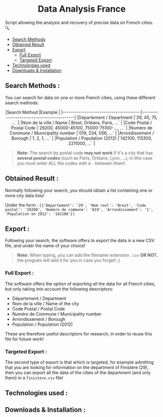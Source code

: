 <h1 align="center">Data Analysis France</h1>

Script allowing the analysis and recovery of precise data on French cities. 🔍

- [Search Methods](https://github.com/4strium/Data-Analysis-France#search-methods-)
- [Obtained Result](https://github.com/4strium/Data-Analysis-France#obtained-result-)
- [Export](https://github.com/4strium/Data-Analysis-France#export-)
    - [Full Export](https://github.com/4strium/Data-Analysis-France#full-export-)
    - [Targeted Export](https://github.com/4strium/Data-Analysis-France#targeted-export-)
- [Technologies used](https://github.com/4strium/Data-Analysis-France#targeted-export-)
- [Downloads & Installation](https://github.com/4strium/Game-of-Matches#downloads-)

## Search Methods :
You can search for data on one or more French cities, using these different search methods:
<p align='center'>
|Search Method                           |Example                                    |
|----------------------------------------|-------------------------------------------|
|Département / Department                |`29, 45, 75, ...`                          |
|Nom de la ville / Name                  |`Brest, Orléans, Paris, ...`               |
|Code Postal / Postal Code               |`29200, 45000-45100, 75000-75100-..., ...` |
|Numéro de Commune / Municipality number |`019, 234, 056, ...`                       |
|Arrondissement / Borough                |`1, 2, 1, ...`                             |
|Population / Population (2012)          |`142100, 113300, 2211000, ...`             |
</p>

> **Note:** The search by postal code **may not work** if it's a city that has **several postal codes** (such as Paris, Orléans, Lyon, ...), in this case you must enter ALL the codes with a `-` between them!
## Obtained Result :
Normally following your search, you should obtain a list containing one or more city data lists!

Under the form : ` [{'Département': '29', 'Nom reel': 'Brest', 'Code postal': '29200', 'Numéro de commune': '019', 'Arrondissement': '1', 'Population en 2012': '142100'}] `

## Export :

Following your search, the software offers to export the data in a new CSV file, and under the name of your choice!

> **Note:** When typing, you can add the filename extension `.csv` **OR NOT**, the program will add it for you in case you forget! ;)
### Full Export :
The software offers the option of exporting all the data for all French cities, but only taking into account the following descriptors:
- Département / Department
- Nom de la ville / Name of the city 
- Code Postal / Postal Code
- Numéro de Commune / Municipality number
- Arrondissement / Borough 
- Population / Population (2012)

These are therefore useful descriptors for research, in order to reuse this file for future work!
### Targeted Export :
The second type of export is that which is targeted, for example admitting that you are looking for information on the department of Finistère (29), then you can export all the data of the cities of the department (and only them) in a `finistere.csv` file!
## Technologies used :

## Downloads & Installation :

